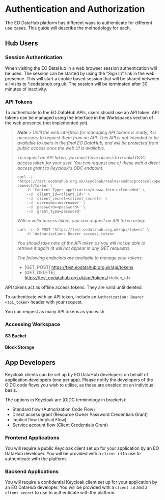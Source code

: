 # Authentication and Authorization

The EO DataHub platform has different ways to authenticate for different use cases. This guide will describe the methodology for each.

## Hub Users

### Session Authentication

When visiting the EO DataHub in a web browser session authentication will be used. The session can be started by using the "Sign In" link in the web presence. This will start a cookie based session that will be shared between all visits to \*.eodatahub.org.uk. The session will be terminated after 30 minutes of inactivity.

### API Tokens

To authenticate to the EO DataHub APIs, users should use an API token. API tokens can be managed using the interface in the Workspaces section of the web presence (not implemented yet).

> **_Note_** > _Until the web interface for managing API tokens is ready, it is necessary to request them from an API. This API is not intended to be available to users in the final EO DataHub, and will be protected from public access once the web UI is available._
>
> _To request an API token, you must have access to a valid OIDC access token for your user. You can request one of these with a direct access grant to Keycloak's ODC endpoint:_
>
>     curl -L 'https://test.eodatahub.org.uk/keycloak/realms/eodhp/protocol/openid-connect/token' \
>         -H 'Content-Type: application/x-www-form-urlencoded' \
>         --d 'client_id=<client_id>' \
>         --d 'client_secret=<client_secret>' \
>         --d 'username=<username>' \
>         --d 'password=<password>' \
>         --d 'grant_type=password'
>
> _With a valid access token, you can request an API token using:_
>
>     curl -L -X POST 'https://test.eodatahub.org.uk/api/tokens' \
>         -H 'Authorization: Bearer <access_token>'
>
> _You should take note of the API token as you will not be able to retrieve it again (it will not appear in any GET requests)._
>
> _The following endpoints are available to manage your tokens:_
>
> - [GET, POST] https://test.eodatahub.org.uk/api/tokens
> - [GET, DELETE] https://test.eodatahub.org.uk/api/tokens/<token_id>

API tokens act as offline access tokens. They are valid until deleted.

To authenticate with an API token, include an `Authorization: Bearer <api_token>` header with your request.

You can request as many API tokens as you wish.

### Accessing Workspace

#### S3 Bucket

#### Block Storage

## App Developers

Keycloak clients can be set up by EO DataHub developers on behalf of application developers (one per app). Please notify the developers of the OIDC code flows you wish to utilise, as these are enabled on an individual basis.

The options in Keycloak are (OIDC terminology in brackets):

- Standard flow (Authorization Code Flow)
- Direct access grant (Resource Owner Password Credentials Grant)
- Implicit flow (Implicit Flow)
- Service account flow (Client Credentials Grant)

### Frontend Applications

You will require a public Keycloak client set up for your application by an EO DataHub developer. You will be provided with a `client id` to use to authenticate with the platform.

### Backend Applications

You will require a confidential Keycloak client set up for your application by an EO DataHub developer. You will be provided with a `client id` and a `client secret` to use to authenticate with the platform.
